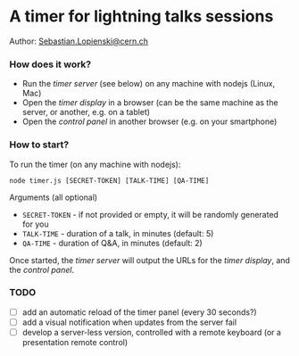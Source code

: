 # A timer for lightning talks sessions

Author: Sebastian.Lopienski@cern.ch

### How does it work?

* Run the *timer server* (see below) on any machine with nodejs (Linux, Mac)
* Open the *timer display* in a browser (can be the same machine as the server, or another, e.g. on a tablet)
* Open the *control panel* in another browser (e.g. on your smartphone)

### How to start?

To run the timer (on any machine with nodejs):

```shell
node timer.js [SECRET-TOKEN] [TALK-TIME] [QA-TIME]
```

Arguments (all optional)
* `SECRET-TOKEN` - if not provided or empty, it will be randomly generated for you
* `TALK-TIME` - duration of a talk, in minutes (default: 5)
* `QA-TIME` - duration of Q&A, in minutes (default: 2)
 
Once started, the *timer server* will output the URLs for the *timer display*, and the *control panel*.

### TODO

- [ ] add an automatic reload of the timer panel (every 30 seconds?)
- [ ] add a visual notification when updates from the server fail
- [ ] develop a server-less version, controlled with a remote keyboard (or a presentation remote control)
